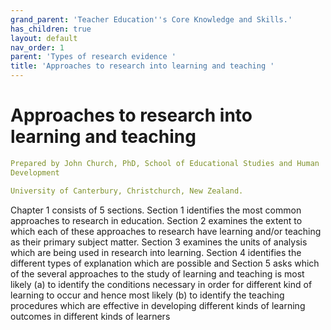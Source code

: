 ```yaml
---
grand_parent: 'Teacher Education''s Core Knowledge and Skills.'
has_children: true
layout: default
nav_order: 1
parent: 'Types of research evidence '
title: 'Approaches to research into learning and teaching '
---
```

# Approaches to research into learning and teaching


```yaml
Prepared by John Church, PhD, School of Educational Studies and Human
Development

University of Canterbury, Christchurch, New Zealand.
```


Chapter 1 consists of 5 sections. Section 1 identifies the most common
approaches to research in education. Section 2 examines the extent to
which each of these approaches to research have learning and/or teaching
as their primary subject matter. Section 3 examines the units of
analysis which are being used in research into learning. Section 4
identifies the different types of explanation which are possible and
Section 5 asks which of the several approaches to the study of learning
and teaching is most likely (a) to identify the conditions necessary in
order for different kind of learning to occur and hence most likely (b)
to identify the teaching procedures which are effective in developing
different kinds of learning outcomes in different kinds of learners

